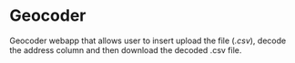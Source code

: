 # Geocoder

Geocoder webapp that allows user to insert upload the file (*.csv*), decode the address column and then download the decoded .csv file.
